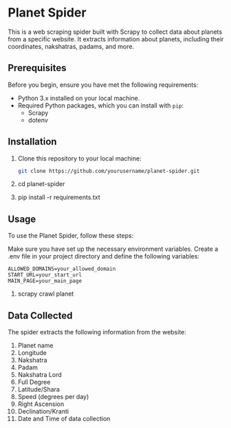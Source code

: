 # Planet Spider

This is a web scraping spider built with Scrapy to collect data about planets from a specific website. It extracts information about planets, including their coordinates, nakshatras, padams, and more.

## Prerequisites

Before you begin, ensure you have met the following requirements:
- Python 3.x installed on your local machine.
- Required Python packages, which you can install with `pip`:
  - Scrapy
  - dotenv

## Installation

1. Clone this repository to your local machine:

   ```bash
   git clone https://github.com/yourusername/planet-spider.git
2. cd planet-spider
3. pip install -r requirements.txt

## Usage
To use the Planet Spider, follow these steps:

Make sure you have set up the necessary environment variables. Create a .env file in your project directory and define the following variables:
   ```
ALLOWED_DOMAINS=your_allowed_domain
START_URL=your_start_url
MAIN_PAGE=your_main_page
   ```

1. scrapy crawl planet
## Data Collected
The spider extracts the following information from the website:
1. Planet name
2. Longitude
3. Nakshatra
4. Padam
5. Nakshatra Lord
6. Full Degree
7. Latitude/Shara
8. Speed (degrees per day)
9. Right Ascension
10. Declination/Kranti
11. Date and Time of data collection
